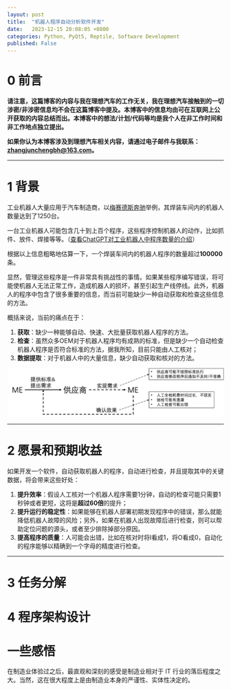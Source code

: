 ```yaml
---
layout: post
title:  "机器人程序自动分析软件开发"
date:   2023-12-15 20:08:05 +0800
categories: Python, PyQt5, Reptile, Software Development
published: False
---
```


# 0 前言

**请注意，这篇博客的内容与我在理想汽车的工作无关，我在理想汽车接触到的一切涉密/非涉密信息均不会在这篇博客中提及。本博客中的信息均由可在互联网上公开获取的内容总结而出。本博客中的想法/计划/代码等均是我个人在非工作时间和非工作地点独立提出。**

**如果你认为本博客涉及到理想汽车相关内容，请通过电子邮件与我联系：zhangjunchengbh@163.com。**

---

# 1 背景

工业机器人大量应用于汽车制造商，以[梅赛德斯奔驰](https://mbusi.com/factory/body-shop)举例，其焊装车间内的机器人数量达到了1250台。

一台工业机器人可能包含几十到上百个程序，这些程序控制机器人的动作，比如抓件、放件、焊接等等。（[查看ChatGPT对工业机器人中程序数量的介绍](https://chat.openai.com/share/0c1c1c04-a5e2-49d2-b5cb-e048cb25345e)）

根据以上信息粗略地估算一下，一个焊装车间内的机器人程序的数量超过**100000**条。

显然，管理这些程序是一件非常具有挑战性的事情。如果某些程序编写错误，将可能使机器人无法正常工作，造成机器人的损坏，甚至引起生产线停线。此外，机器人的程序中包含了很多重要的信息，而当前可能缺少一种自动获取和检查这些信息的方法。

概括来说，当前的痛点在于：
1. **获取**：缺少一种能够自动、快速、大批量获取机器人程序的方法。
2. **检查**：虽然众多OEM对于机器人程序均有成熟的标准，但是缺少一个自动检查机器人程序是否符合标准的方法，据我所知，目前只能由人工核对；
3. **数据提取**：对于机器人中的大量信息，缺少自动获取和核对的方法。

![Pic](https://raw.githubusercontent.com/KeithBH/KeithPictures/main/RobotProgram_Background.png)

---

# 2 愿景和预期收益

如果开发一个软件，自动获取机器人的程序，自动进行检查，并且提取其中的关键数据，将会带来这些好处：
1. **提升效率**：假设人工核对一个机器人程序需要1分钟，自动的检查可能只需要1秒钟或者更短，这将是**超过60倍**的提升；
2. **提升运行的稳定性**：如果能够在机器人部署初期发现程序中的错误，那么就能降低机器人故障的风险；另外，如果在机器人出现故障后进行检查，则可以帮助定位问题的源头，或者至少排除掉部分原因。
3. **提高程序的质量**：人可能会出错，比如在核对时将I看成1，将O看成0，自动化的程序能够以精确到一个字母的精度进行检查。

---

# 3 任务分解


# 4 程序架构设计

# 一些感悟

在制造业体验过之后，最直观和深刻的感受是制造业相对于 IT 行业的落后程度之大。当然，这在很大程度上是由制造业本身的严谨性、实体性决定的。
